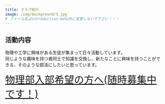 ```yaml
---
title: クラブ紹介
image: /img/background/3.jpg
# ファイル名はintroduction.md以外に変更しないで下さい！！！
---
```

<!-- ここに部員紹介が挟まる(layout/member/single.htmlに記述してある) -->

## 活動内容

物理や工学に興味がある生徒が集まって日々活動しています。\
同じような趣味を持つ者同士で知識を交換し、新たなことに興味を持つことができる、そのような部活にしたいと思っています。  

<font size  = "6">[物理部入部希望の方へ(随時募集中です！)](/pdf/keizi.pdf)</font>
